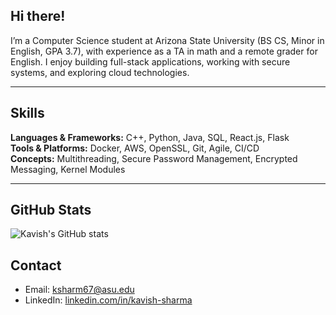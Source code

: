 ## Hi there!

I’m a Computer Science student at Arizona State University (BS CS, Minor in English, GPA 3.7), with experience as a TA in math and a remote grader for English. 
I enjoy building full-stack applications, working with secure systems, and exploring cloud technologies.

---

## Skills

**Languages & Frameworks:** C++, Python, Java, SQL, React.js, Flask  
**Tools & Platforms:** Docker, AWS, OpenSSL, Git, Agile, CI/CD  
**Concepts:** Multithreading, Secure Password Management, Encrypted Messaging, Kernel Modules  

---

## GitHub Stats

![Kavish's GitHub stats](https://github-readme-stats.vercel.app/api?username=kavish-sharma&show_icons=true&hide=prs&theme=radical)

## Contact

- Email: ksharm67@asu.edu
- LinkedIn: [linkedin.com/in/kavish-sharma](https://linkedin.com/in/kavish-sharma)

<!--
**ksharm-67/ksharm-67** is a ✨ _special_ ✨ repository because its `README.md` (this file) appears on your GitHub profile.

Here are some ideas to get you started:

- 🔭 I’m currently working on ...
- 🌱 I’m currently learning ...
- 👯 I’m looking to collaborate on ...
- 🤔 I’m looking for help with ...
- 💬 Ask me about ...
- 📫 How to reach me: ...
- 😄 Pronouns: ...
- ⚡ Fun fact: ...
-->
